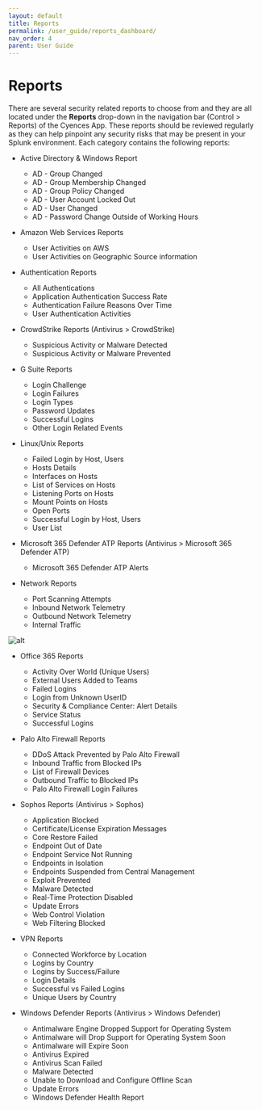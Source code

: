 ```yaml
---
layout: default
title: Reports
permalink: /user_guide/reports_dashboard/
nav_order: 4
parent: User Guide
---
```


# Reports
There are several security related reports to choose from and they are all located under the **Reports** drop-down in the navigation bar (Control > Reports) of the Cyences App. These reports should be reviewed regularly as they can help pinpoint any security risks that may be present in your Splunk environment. Each category contains the following reports: 

* Active Directory & Windows Report
    * AD - Group Changed
    * AD - Group Membership Changed
    * AD - Group Policy Changed
    * AD - User Account Locked Out
    * AD - User Changed
    * AD - Password Change Outside of Working Hours

* Amazon Web Services Reports
    * User Activities on AWS
    * User Activities on Geographic Source information

* Authentication Reports 
    * All Authentications
    * Application Authentication Success Rate
    * Authentication Failure Reasons Over Time
    * User Authentication Activities

* CrowdStrike Reports (Antivirus > CrowdStrike)
    * Suspicious Activity or Malware Detected
    * Suspicious Activity or Malware Prevented

* G Suite Reports
    * Login Challenge
    * Login Failures
    * Login Types
    * Password Updates
    * Successful Logins
    * Other Login Related Events

* Linux/Unix Reports
    * Failed Login by Host, Users
    * Hosts Details
    * Interfaces on Hosts
    * List of Services on Hosts
    * Listening Ports on Hosts
    * Mount Points on Hosts
    * Open Ports
    * Successful Login by Host, Users
    * User List

* Microsoft 365 Defender ATP Reports (Antivirus > Microsoft 365 Defender ATP)
    * Microsoft 365 Defender ATP Alerts

* Network Reports
    * Port Scanning Attempts
    * Inbound Network Telemetry
    * Outbound Network Telemetry
    * Internal Traffic

![alt](https://github.com/VatsalJagani/Splunk-Cyences-App-for-Splunk/blob/master/docs/assets/network_reports.png?raw=true)

* Office 365 Reports
    * Activity Over World (Unique Users)
    * External Users Added to Teams
    * Failed Logins
    * Login from Unknown UserID
    * Security & Compliance Center: Alert Details
    * Service Status
    * Successful Logins

* Palo Alto Firewall Reports
    * DDoS Attack Prevented by Palo Alto Firewall
    * Inbound Traffic from Blocked IPs
    * List of Firewall Devices
    * Outbound Traffic to Blocked IPs
    * Palo Alto Firewall Login Failures

* Sophos Reports (Antivirus > Sophos)
    * Application Blocked
    * Certificate/License Expiration Messages
    * Core Restore Failed
    * Endpoint Out of Date
    * Endpoint Service Not Running
    * Endpoints in Isolation
    * Endpoints Suspended from Central Management
    * Exploit Prevented
    * Malware Detected
    * Real-Time Protection Disabled
    * Update Errors
    * Web Control Violation
    * Web Filtering Blocked

* VPN Reports
    * Connected Workforce by Location
    * Logins by Country
    * Logins by Success/Failure
    * Login Details
    * Successful vs Failed Logins
    * Unique Users by Country

* Windows Defender Reports (Antivirus > Windows Defender)
    * Antimalware Engine Dropped Support for Operating System 
    * Antimalware will Drop Support for Operating System Soon 
    * Antimalware will Expire Soon 
    * Antivirus Expired 
    * Antivirus Scan Failed 
    * Malware Detected 
    * Unable to Download and Configure Offline Scan 
    * Update Errors
    * Windows Defender Health Report 

